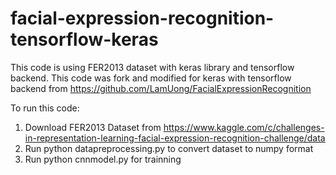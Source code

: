 # facial-expression-recognition-tensorflow-keras
This code is using FER2013 dataset with keras library and tensorflow backend. This code was fork and modified for keras with tensorflow backend from https://github.com/LamUong/FacialExpressionRecognition

To run this code:
1. Download FER2013 Dataset from https://www.kaggle.com/c/challenges-in-representation-learning-facial-expression-recognition-challenge/data
2. Run python datapreprocessing.py to convert dataset to numpy format
3. Run python cnnmodel.py for trainning

